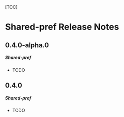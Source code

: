 [TOC]
# Shared-pref Release Notes
## 0.4.0-alpha.0
##### Shared-pref
* TODO
## 0.4.0
##### Shared-pref
* TODO